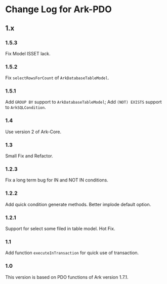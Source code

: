 # Change Log for Ark-PDO

## 1.x

### 1.5.3

Fix Model ISSET lack.

### 1.5.2 
Fix `selectRowsForCount` of `ArkDatabaseTableModel`.

### 1.5.1

Add `GROUP BY` support to `ArkDatabaseTableModel`;
Add `(NOT) EXISTS` support to `ArkSQLCondition`.

### 1.4

Use version 2 of Ark-Core.

### 1.3

Small Fix and Refactor.

### 1.2.3

Fix a long term bug for IN and NOT IN conditions.

### 1.2.2

Add quick condition generate methods.
Better implode default option.

### 1.2.1

Support for select some filed in table model.
Hot Fix.

### 1.1

Add function `executeInTransaction` for quick use of transaction.

### 1.0

This version is based on PDO functions of Ark version 1.7.1.

